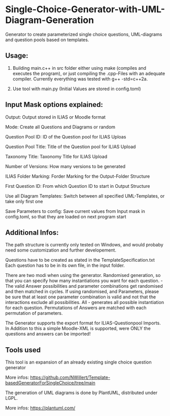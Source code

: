 # Single-Choice-Generator-with-UML-Diagram-Generation

Generator to create parameterized single choice questions, UML-diagrams and question pools based on templates.

## Usage:

1. Building main.c++ in src folder either using make (compiles and executes the program), or just compiling the .cpp-Files with an adequate compiler. Currently everything was tested with g++ -std=c++2a.

2. Use tool with main.py (Initial Values are stored in config.toml)

## Input Mask options explained:

Output: Output stored in ILIAS or Moodle format

Mode: Create all Questions and Diagrams or random

Question Pool ID: ID of the Question pool for ILIAS Uploas

Question Pool Title: Title of the Question pool for ILIAS Upload

Taxonomy Title: Taxonomy Title for ILIAS Upload

Number of Versions: How many versions to be generated

ILIAS Folder Marking: Forder Marking for the Output-Folder Structure

First Question ID: From which Question ID to start in Output Structure

Use all Diagram Templates: Switch between all specified UML-Templates, or take only first one

Save Parameters to config: Save current values from Input mask in config.toml, so that they are loaded on next program start

## Additional Infos:

The path structure is currently only tested on Windows, and would probaby need some customization and further developement.

Questions have to be created as stated in the TemplateSpecification.txt Each question has to be in its own file, in the input folder. 

There are two modi when using the generator. Randomised generation, so that you can specify how many instantiations you want for each question. - The valid Answer possibilities and parameter combinations get randomised and then matched in cycles. If using randomised, and Parameters, please be sure that at least one parameter combination is valid and not that the interactions exclude all possibilities. All - generates all possible instantiation for each question. Permutations of Answers are matched with each permutation of parameters.

The Generator supports the export format for ILIAS-Questionpool Imports. In Addition to this a simple Moodle-XML is supported, were ONLY the questions and answers can be imported!

## Tools used

This tool is an expansion of an already existing single choice question generator 

More infos: https://github.com/NWillert/Template-basedGeneratorForSingleChoice/tree/main

The generation of UML diagrams is done by PlantUML, distributed under LGPL.

More infos: https://plantuml.com/
